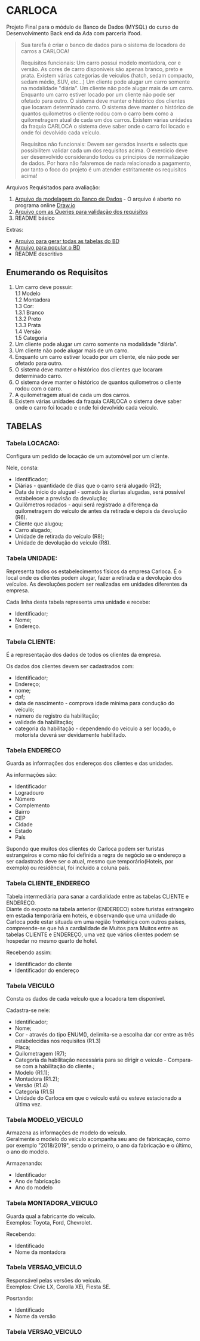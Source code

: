 # CARLOCA

Projeto Final para o módulo de Banco de Dados (MYSQL) do curso de Desenvolvimento Back end da Ada com parceria Ifood.

>Sua tarefa é criar o banco de dados para o sistema de locadora de carros a CARLOCA!
>
>Requisitos funcionais:
>Um carro possui modelo montadora, cor e versão.
>As cores de carro disponiveis são apenas branco, preto e prata.
>Existem várias categorias de veiculos (hatch, sedam compacto, sedam médio, SUV, etc...)
>Um cliente pode alugar um carro somente na modalidade "diária".
>Um cliente não pode alugar mais de um carro.
>Enquanto um carro estiver locado por um cliente não pode ser ofetado para outro.
>O sistema deve manter o histórico dos clientes que locaram determinado carro.
>O sistema deve manter o histórico de quantos quilometros o cliente rodou com o carro bem como a quilometragem atual de cada um dos carros.
>Existem várias unidades da fraquia CARLOCA o sistema deve saber onde o carro foi locado e onde foi devolvido cada veículo.
>
>Requisitos não funcionais:
>Devem ser gerados inserts e selects que possibilitem validar cada um dos requisitos acima.
>O exercicio deve ser desenvolvido considerando todos os principios de normalização de dados.
>Por hora não falaremos de nada relacionado a pagamento, por tanto o foco do projeto é um atender estritamente os requisitos acima!

Arquivos Requisitados para avaliação:
1. [Arquivo da modelagem do Banco de Dados](https://github.com/IgorALopes/Ada_Ifood_Projeto_Banco_de_Dados/blob/main/Igor_Lopes_Projeto_Carloca_Banco_de_Dados_Ada%2BIfood_Back_end.drawio) - O arquivo é aberto no programa online [Draw.io](https://app.diagrams.net/)
2. [Arquivo com as Queries para validação dos requisitos](https://github.com/IgorALopes/Ada_Ifood_Projeto_Banco_de_Dados/blob/main/validation_queries_CARLOCA.sql)
3. README básico

Extras:  
* [Arquivo para gerar todas as tabelas do BD](https://github.com/IgorALopes/Ada_Ifood_Projeto_Banco_de_Dados/blob/main/create_DB_CARLOCA.sql)
* [Arquivo para popular o BD](https://github.com/IgorALopes/Ada_Ifood_Projeto_Banco_de_Dados/blob/main/populate_DB_CARLOCA.sql)
* README descritivo

## Enumerando os Requisitos

1. Um carro deve possuir:  
    1.1 Modelo  
    1.2 Montadora  
    1.3 Cor:  
    1.3.1 Branco  
    1.3.2 Preto  
    1.3.3 Prata  
    1.4 Versão  
    1.5 Categoria
2. Um cliente pode alugar um carro somente na modalidade "diária".
3. Um cliente não pode alugar mais de um carro.
4. Enquanto um carro estiver locado por um cliente, ele não pode ser ofetado para outro.
5. O sistema deve manter o histórico dos clientes que locaram determinado carro.
6. O sistema deve manter o histórico de quantos quilometros o cliente rodou com o carro. 
7. A quilometragem atual de cada um dos carros.
8. Existem várias unidades da fraquia CARLOCA o sistema deve saber onde o carro foi locado e onde foi devolvido cada veículo.

## TABELAS

### Tabela LOCACAO:

Configura um pedido de locação de um automóvel por um cliente.  

Nele, consta:
* Identificador;
* Diárias - quantidade de dias que o carro será alugado (R2);
* Data de início do aluguel - somado às diarias alugadas, será possível estabelecer a previsão da devolução;
* Quilômetros rodados - aqui será registrado a diferença da quilometragem do veículo de antes da retirada e depois da devolução (R6).
* Cliente que alugou;
* Carro alugado;
* Unidade de retirada do veículo (R8);
* Unidade de devolução do veículo (R8).

### Tabela UNIDADE:

Representa todos os estabelecimentos físicos da empresa Carloca. É o local onde os clientes podem alugar, fazer a retirada e a devolução dos veículos. As devoluções podem ser realizadas em unidades diferentes da empresa.  

Cada linha desta tabela representa uma unidade e recebe: 
* Identificador;
* Nome; 
* Endereço.
    
### Tabela CLIENTE:

É a representação dos dados de todos os clientes da empresa.  

Os dados dos clientes devem ser cadastrados com:
* Identificador;
* Endereço;
* nome;
* cpf;
* data de nascimento - comprova idade mínima para condução do veículo;
* número de registro da habilitação;
* validade da habilitação;
* categoria da habilitação - dependendo do veículo a ser locado, o motorista deverá ser devidamente habilitado.


### Tabela ENDERECO

Guarda as informações dos endereços dos clientes e das unidades.  

As informações são:
* Identificador
* Logradouro
* Número
* Complemento
* Bairro
* CEP
* Cidade
* Estado
* País

Supondo que muitos dos clientes do Carloca podem ser turistas estrangeiros e como não foi definida a regra de negócio se o endereço a ser cadastrado deve ser o atual, mesmo que temporário(Hoteis, por exemplo) ou residêncial, foi incluído a coluna país.

### Tabela CLIENTE_ENDERECO

Tabela intermediária para sanar a cardialidade entre as tabelas CLIENTE e ENDEREÇO.  
Diante do exposto na tabela anterior (ENDERECO) sobre turistas estrangeiro em estadia temporária em hoteis, e observando que uma unidade do Carloca pode estar situada em uma região fronteiriça com outros países, compreende-se que há a cardialidade de Muitos para Muitos entre as tabelas CLIENTE e ENDEREÇO, uma vez que vários clientes podem se hospedar no mesmo quarto de hotel.  

Recebendo assim:
* Identificador do cliente
* Identificador do endereço

### Tabela VEICULO

Consta os dados de cada veículo que a locadora tem disponível.  

Cadastra-se nele:
* Identificador;
* Nome;
* Cor - através do tipo ENUM(), delimita-se a escolha dar cor entre as três estabelecidas nos requisitos (R1.3)
* Placa;
* Quilometragem (R7);
* Categoria da habilitação necessária para se dirigir o veículo - Compara-se com a habilitação do cliente.;
* Modelo (R1.1);
* Montadora (R1.2);
* Versão (R1.4)
* Categoria (R1.5)
* Unidade do Carloca em que o veículo está ou esteve estacionado a última vez.

### Tabela MODELO_VEICULO

Armazena as informações de modelo do veículo.  
Geralmente o modelo do veículo acompanha seu ano de fabricação, como por exemplo "2018/2019", sendo o primeiro, o ano da fabricação e o último, o ano do modelo.  

Armazenando:
* Identificador
* Ano de fabricação
* Ano do modelo

### Tabela MONTADORA_VEICULO

Guarda qual a fabricante do veículo.  
Exemplos: Toyota, Ford, Chevrolet.

Recebendo:
* Identificado
* Nome da montadora

### Tabela VERSAO_VEICULO

Responsável pelas versões do veículo.  
Exemplos: Civic LX, Corolla XEi, Fiesta SE.

Posrtando:
* Identificado
* Nome da versão

### Tabela VERSAO_VEICULO